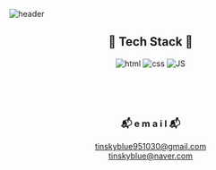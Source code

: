 <!--
**tinskyblue/tinskyblue** is a ✨ _special_ ✨ repository because its `README.md` (this file) appears on your GitHub profile.

Here are some ideas to get you started:

- 🔭 I’m currently working on ...
- 🌱 I’m currently learning ...
- 👯 I’m looking to collaborate on ...
- 🤔 I’m looking for help with ...
- 💬 Ask me about ...
- 📫 How to reach me: ...
- 😄 Pronouns: ...
- ⚡ Fun fact: ...
-->

![header](https://capsule-render.vercel.app/api?type=waving&color=gradient&height=300&section=header&text=Hwang&nbsp;Sewoong&fontSize=70)

<div align=center>

## 🌱 Tech Stack 🌱

  
![html](https://img.shields.io/badge/Html-E34F26?style=flat-square&logo=HTML5&logoColor=white) ![css](https://img.shields.io/badge/CSS-1572B6?style=flat-square&logo=CSS3&logoColor=white) ![JS](https://img.shields.io/badge/JavaScript-F7DF1E?style=flat-square&logo=JavaScript&logoColor=black)
<br>

<!-- ![NodeJS](https://img.shields.io/badge/Node.js-339933?style=flat-square&logo=Node.js&logoColor=white) ![MongoDB](https://img.shields.io/badge/MongoDB-47A248?style=flat-square&logo=MongoDB&logoColor=white) -->
<br><br><br>
  

### 📬 e m a i l 📬
  
tinskyblue951030@gmail.com<br>
tinskyblue@naver.com
